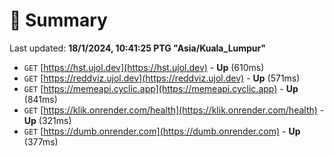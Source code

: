 # 📖 Summary
Last updated: **18/1/2024, 10:41:25 PTG "Asia/Kuala_Lumpur"**

- `GET` [https://hst.ujol.dev](https://hst.ujol.dev) - **Up** (610ms)
- `GET` [https://reddviz.ujol.dev](https://reddviz.ujol.dev) - **Up** (571ms)
- `GET` [https://memeapi.cyclic.app](https://memeapi.cyclic.app) - **Up** (841ms)
- `GET` [https://klik.onrender.com/health](https://klik.onrender.com/health) - **Up** (321ms)
- `GET` [https://dumb.onrender.com](https://dumb.onrender.com) - **Up** (377ms)
